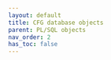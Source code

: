 ```yaml
---
layout: default
title: CFG database objects
parent: PL/SQL objects
nav_order: 2
has_toc: false
---
```


<!--
- [package CFG_INSTALL_PKG](R__09.PACKAGE_SPEC.CFG_INSTALL_PKG.html)
- [package CFG_PKG](R__09.PACKAGE_SPEC.CFG_PKG.md)
- [package UT_CODE_CHECK_PKG](R__09.PACKAGE_SPEC.UT_CODE_CHECK_PKG.md)
-->
